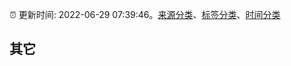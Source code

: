 :alarm_clock: 更新时间: 2022-06-29 07:39:46。[来源分类](../README.md)、[标签分类](../TAGS.md)、[时间分类](../TIMELINE.md)

## 其它




